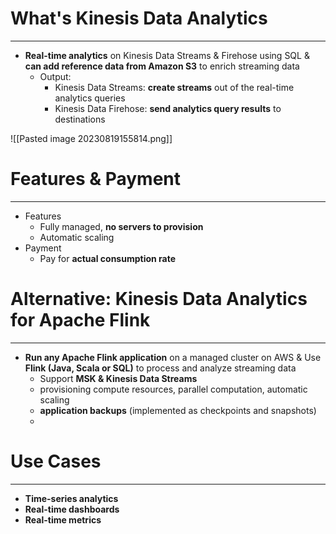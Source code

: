 # What's Kinesis Data Analytics
---

* **Real-time analytics** on Kinesis Data Streams & Firehose using SQL & **can add reference data from Amazon S3** to enrich streaming data
	* Output: 
		* Kinesis Data Streams: **create streams** out of the real-time analytics queries 
		* Kinesis Data Firehose: **send analytics query results** to destinations

![[Pasted image 20230819155814.png]]

# Features & Payment
---

* Features
	* Fully managed, **no servers to provision**
	* Automatic scaling
* Payment
	* Pay for **actual consumption rate**

# Alternative: Kinesis Data Analytics for Apache Flink
---

* **Run any Apache Flink application** on a managed cluster on AWS & Use **Flink (Java, Scala or SQL)** to process and analyze streaming data
	* Support **MSK & Kinesis Data Streams**
	* provisioning compute resources, parallel computation, automatic scaling
	* **application backups** (implemented as checkpoints and snapshots)
	* 

# Use Cases
---

* **Time-series analytics** 
* **Real-time dashboards** 
* **Real-time metrics**